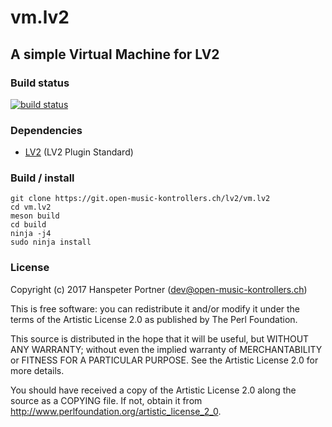 # vm.lv2

## A simple Virtual Machine for LV2


### Build status

[![build status](https://gitlab.com/OpenMusicKontrollers/vm.lv2/badges/master/build.svg)](https://gitlab.com/OpenMusicKontrollers/vm.lv2/commits/master)

### Dependencies

* [LV2](http://lv2plug.in) (LV2 Plugin Standard)

### Build / install

	git clone https://git.open-music-kontrollers.ch/lv2/vm.lv2
	cd vm.lv2
	meson build
	cd build
	ninja -j4
	sudo ninja install

### License

Copyright (c) 2017 Hanspeter Portner (dev@open-music-kontrollers.ch)

This is free software: you can redistribute it and/or modify
it under the terms of the Artistic License 2.0 as published by
The Perl Foundation.

This source is distributed in the hope that it will be useful,
but WITHOUT ANY WARRANTY; without even the implied warranty of
MERCHANTABILITY or FITNESS FOR A PARTICULAR PURPOSE. See the
Artistic License 2.0 for more details.

You should have received a copy of the Artistic License 2.0
along the source as a COPYING file. If not, obtain it from
<http://www.perlfoundation.org/artistic_license_2_0>.
